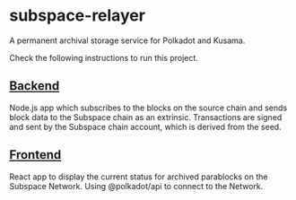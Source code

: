 # subspace-relayer

A permanent archival storage service for Polkadot and Kusama.

Check the following instructions to run this project.

## [Backend](backend)

Node.js app which subscribes to the blocks on the source chain and sends block data to the Subspace chain as an extrinsic.
Transactions are signed and sent by the Subspace chain account, which is derived from the seed.

## [Frontend](frontend)
React app to display the current status for archived parablocks on the Subspace Network. 
Using @polkadot/api to connect to the Network.

